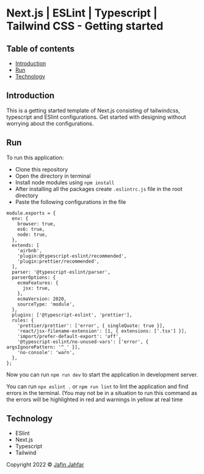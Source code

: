 # Next.js | ESLint | Typescript | Tailwind CSS - Getting started

## Table of contents

- [Introduction](#introduction)
- [Run](#run)
- [Technology](#technology)


## Introduction

This is a getting started template of Next.js consisting of tailwindcss, typescript and ESlint configurations.
Get started with designing without worrying about the configurations.


## Run

To run this application:

- Clone this repository
- Open the directory in terminal
- Install node modules using `npm install`
- After installing all the packages create `.eslintrc.js` file in the root directory
- Paste the following configurations in the file

```
module.exports = {
  env: {
    browser: true,
    es6: true,
    node: true,
  },
  extends: [
    'airbnb',
    'plugin:@typescript-eslint/recommended',
    'plugin:prettier/recommended',
  ],
  parser: '@typescript-eslint/parser',
  parserOptions: {
    ecmaFeatures: {
      jsx: true,
    },
    ecmaVersion: 2020,
    sourceType: 'module',
  },
  plugins: ['@typescript-eslint', 'prettier'],
  rules: {
    'prettier/prettier': ['error', { singleQuote: true }],
    'react/jsx-filename-extension': [1, { extensions: ['.tsx'] }],
    'import/prefer-default-export': 'off',
    '@typescript-eslint/no-unused-vars': ['error', { argsIgnorePattern: '^_' }],
    'no-console': 'warn',
  },
};
```

Now you can run `npm run dev` to start the application in development server.

You can run `npx eslint .` or `npm run lint` to lint the application and find errors in the terminal.
(You may not be in a situation to run this command as the errors will be highlighted in red and warnings in yellow at real time

## Technology

- ESlint
- Next.js
- Typescript
- Tailwind



 Copyright 2022 © [Jafin Jahfar](https://github.com/jafin01)
